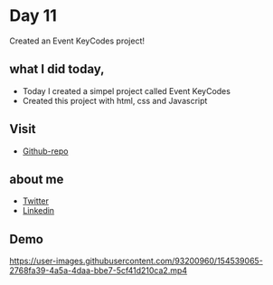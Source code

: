 # Day 11

Created an Event KeyCodes project!


## what I did today,

 - Today I created a simpel project called Event KeyCodes
 - Created this project with html, css and Javascript


## Visit

 - [Github-repo](https://github.com/KaranChandekar/50projects50days/tree/master/event-keycodes)

 
## about me

 - [Twitter](https://twitter.com/karan_chandekar)
 - [Linkedin](https://www.linkedin.com/in/karan-chandekar-a87263219/)


## Demo

https://user-images.githubusercontent.com/93200960/154539065-2768fa39-4a5a-4daa-bbe7-5cf41d210ca2.mp4
